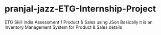 # pranjal-jazz-ETG-Internship-Project
ETG Skill India Assessment 1 Product & Sales using JSon
Basically it is an Inventory Management System for Product & Sales details




